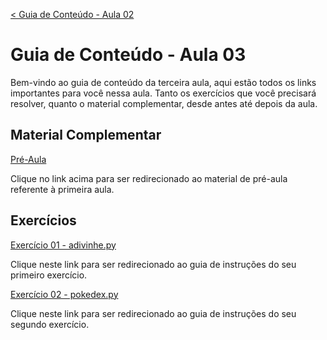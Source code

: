 [< Guia de Conteúdo - Aula 02](https://github.com/educodehub/oficina-python/blob/main/aula02/instru%C3%A7%C3%B5es.md)
# Guia de Conteúdo - Aula 03
Bem-vindo ao guia de conteúdo da terceira aula, aqui estão todos os links importantes para você nessa aula. Tanto os exercícios que você precisará resolver, quanto o material complementar, desde antes até depois da aula.


## Material Complementar
[Pré-Aula](https://github.com/educodehub/oficina-python/blob/main/aula03/materiais/Pr%C3%A9-Aula%20-%20Aula%2003%20-%20Oficina%20de%20Python.md)

Clique no link acima para ser redirecionado ao material de pré-aula referente à primeira aula.


## Exercícios
[Exercício 01 - adivinhe.py](https://github.com/educodehub/oficina-python/blob/main/aula03/exercicios/exercicio01/instru%C3%A7%C3%B5es.md)

Clique neste link para ser redirecionado ao guia de instruções do seu primeiro exercício.

[Exercício 02 - pokedex.py](https://github.com/educodehub/oficina-python/blob/main/aula03/exercicios/exercicio02/instru%C3%A7%C3%B5es.md)

Clique neste link para ser redirecionado ao guia de instruções do seu segundo exercício.
